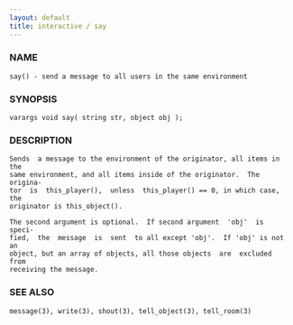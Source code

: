 ```yaml
---
layout: default
title: interactive / say
---
```


### NAME

    say() - send a message to all users in the same environment

### SYNOPSIS

    varargs void say( string str, object obj );

### DESCRIPTION

    Sends  a message to the environment of the originator, all items in the
    same environment, and all items inside of the originator.  The origina‐
    tor  is  this_player(),  unless  this_player() == 0, in which case, the
    originator is this_object().

    The second argument is optional.  If second argument  'obj'  is  speci‐
    fied,  the  message  is  sent  to all except 'obj'.  If 'obj' is not an
    object, but an array of objects, all those objects  are  excluded  from
    receiving the message.

### SEE ALSO

    message(3), write(3), shout(3), tell_object(3), tell_room(3)

